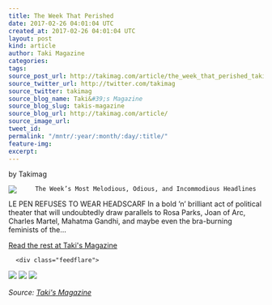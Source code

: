 ```yaml
---
title: The Week That Perished
date: 2017-02-26 04:01:04 UTC
created_at: 2017-02-26 04:01:04 UTC
layout: post
kind: article
author: Taki Magazine
categories: 
tags: 
source_post_url: http://takimag.com/article/the_week_that_perished_takimag_february_26_2017
source_twitter_url: http://twitter.com/takimag
source_twitter: takimag
source_blog_name: Taki&#39;s Magazine
source_blog_slug: takis-magazine
source_blog_url: http://takimag.com/article/
source_image_url: 
tweet_id: 
permalink: "/mntr/:year/:month/:day/:title/"
feature-img: 
excerpt: 
---
```

by Takimag<br>
	  

<img src="http://takimag.com/images/uploads/Marine-Le-Pen.jpg" style="float:left;margin-right:8px;">
	






	
		The Week’s Most Melodious, Odious, and Incommodious Headlines

LE PEN REFUSES TO WEAR HEADSCARF
In a bold ’n’ brilliant act of political theater that will undoubtedly draw parallels to Rosa Parks, Joan of Arc, Charles Martel, Mahatma Gandhi, and maybe even the bra-burning feminists of the...
	<p><a href="http://takimag.com/article/the_week_that_perished_takimag_february_26_2017">Read the rest at Taki's Magazine</a></p>
						
	  
	  
	  
	  <div class="feedflare">
<a href="http://feeds.feedburner.com/~ff/takimag?a=uhJffk8sWRw:5E7wWAbC5EM:yIl2AUoC8zA"><img src="http://feeds.feedburner.com/~ff/takimag?d=yIl2AUoC8zA" border="0"></a> <a href="http://feeds.feedburner.com/~ff/takimag?a=uhJffk8sWRw:5E7wWAbC5EM:qj6IDK7rITs"><img src="http://feeds.feedburner.com/~ff/takimag?d=qj6IDK7rITs" border="0"></a> <a href="http://feeds.feedburner.com/~ff/takimag?a=uhJffk8sWRw:5E7wWAbC5EM:gIN9vFwOqvQ"><img src="http://feeds.feedburner.com/~ff/takimag?i=uhJffk8sWRw:5E7wWAbC5EM:gIN9vFwOqvQ" border="0"></a>
</div><img src="http://feeds.feedburner.com/~r/takimag/~4/uhJffk8sWRw" height="1" width="1" alt=""><div class="">
    <i>Source: <a href="http://takimag.com/article/">Taki&#39;s Magazine</a></i>
</div>
